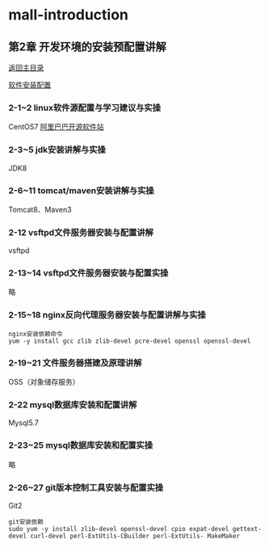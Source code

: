 # mall-introduction

## 第2章 开发环境的安装预配置讲解
[返回主目录](../README.md)

[软件安装配置](http://learning.happymmall.com/)

### 2-1~2 linux软件源配置与学习建议与实操
CentOS7
[阿里巴巴开源软件站](https://opsx.alibaba.com/?lang=zh-CN)

### 2-3~5 jdk安装讲解与实操
JDK8

### 2-6~11 tomcat/maven安装讲解与实操
Tomcat8、Maven3

### 2-12 vsftpd文件服务器安装与配置讲解
vsftpd

### 2-13~14 vsftpd文件服务器安装与配置实操
略

### 2-15~18 nginx反向代理服务器安装与配置讲解与实操
    nginx安装依赖命令 
    yum -y install gcc zlib zlib-devel pcre-devel openssl openssl-devel 

### 2-19~21 文件服务器搭建及原理讲解
OSS（对象储存服务）

### 2-22 mysql数据库安装和配置讲解
Mysql5.7

### 2-23~25 mysql数据库安装和配置实操
略

### 2-26~27 git版本控制工具安装与配置实操
Git2

    git安装依赖 
    sudo yum -y install zlib-devel openssl-devel cpio expat-devel gettext-devel curl-devel perl-ExtUtils-CBuilder perl-ExtUtils- MakeMaker 

